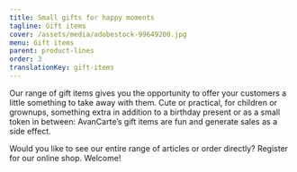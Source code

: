 ```yaml
---
title: Small gifts for happy moments
tagline: Gift items
cover: /assets/media/adobestock-99649200.jpg
menu: Gift items
parent: product-lines
order: 3
translationKey: gift-items
---
```

Our range of gift items gives you the opportunity to offer your customers a little something to take away with them. Cute or practical, for children or grownups, something extra in addition to a birthday present or as a small token in between: AvanCarte’s gift items are fun and generate sales as a side effect.

Would you like to see our entire range of articles or order directly? Register for our online shop. Welcome!
